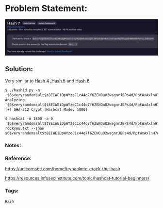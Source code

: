 # Problem Statement:
![question](https://raw.githubusercontent.com/0x41head/CTF-Writeups/main/src/DOA2021ctf/Hash%20Cracking/Hash7/ques.png)

## Solution:

Very similar to [Hash 4](https://0x41head.github.io/CTF-Writeups/book/DOA2021ctf/Hash%20Cracking/Hash4/hash4.html) ,[Hash 5](https://0x41head.github.io/CTF-Writeups/book/DOA2021ctf/Hash%20Cracking/Hash5/hash5.html) and [Hash 6](https://0x41head.github.io/CTF-Writeups/book/DOA2021ctf/Hash%20Cracking/Hash6/hash6.html)

```
$ ./hashid.py -m '$6$veryrandomsalt$t8EIWEiDpWYzeC1c44q7f6ZENOuO2wagnrJBPs4d/PptWxAxlnH7qRcf0xnKagaOEHBN9dGBV5Y1syJSB3s6H1'
Analyzing '$6$veryrandomsalt$t8EIWEiDpWYzeC1c44q7f6ZENOuO2wagnrJBPs4d/PptWxAxlnH7qRcf0xnKagaOEHBN9dGBV5Y1syJSB3s6H1'
[+] SHA-512 Crypt [Hashcat Mode: 1800]
```

```
$ hashcat -m 1800 -a 0 '$6$veryrandomsalt$t8EIWEiDpWYzeC1c44q7f6ZENOuO2wagnrJBPs4d/PptWxAxlnH7qRcf0xnKagaOEHBN9dGBV5Y1syJSB3s6H1' rockyou.txt --show 
$6$veryrandomsalt$t8EIWEiDpWYzeC1c44q7f6ZENOuO2wagnrJBPs4d/PptWxAxlnH7qRcf0xnKagaOEHBN9dGBV5Y1syJSB3s6H1:igetmoney
```

### Notes:

### Reference:
https://unicornsec.com/home/tryhackme-crack-the-hash

https://resources.infosecinstitute.com/topic/hashcat-tutorial-beginners/

### Tags:
`Hash` 